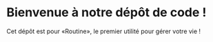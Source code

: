 # Bienvenue à notre dépôt de code !
Cet dépôt est pour «Routine», le premier utilité pour gérer votre vie !
